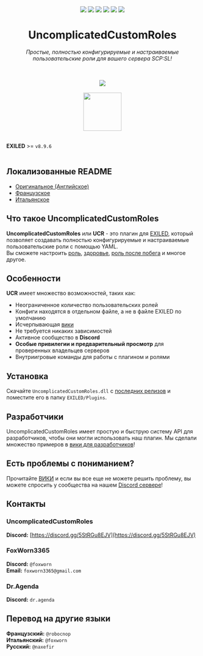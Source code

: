 <div align="center"><a href="https://github.com/UncomplicatedCustomServer/UncomplicatedCustomRoles/releases/latest"><img src="https://img.shields.io/github/v/release/UncomplicatedCustomServer/UncomplicatedCustomRoles"></a> <a href="https://github.com/UncomplicatedCustomServer/UncomplicatedCustomRoles/releases/latest"><img src="https://img.shields.io/github/downloads/UncomplicatedCustomServer/UncomplicatedCustomRoles/total"></a> <a href="https://github.com/UncomplicatedCustomServer/UncomplicatedCustomRoles/pulls"><img src="https://img.shields.io/github/issues-pr/UncomplicatedCustomServer/UncomplicatedCustomRoles"></a> <a href="https://github.com/UncomplicatedCustomServer/UncomplicatedCustomRoles/pulls"><img src="https://img.shields.io/github/issues-pr-closed/UncomplicatedCustomServer/UncomplicatedCustomRoles"></a> <a href="https://github.com/UncomplicatedCustomServer/UncomplicatedCustomRoles/commits/main/"><img src="https://badgen.net/github/commits/UncomplicatedCustomServer/UncomplicatedCustomRoles/main"></a> <img src="https://img.shields.io/badge/Verified_Exiled_Plugin-ss">

  <h1>UncomplicatedCustomRoles</h1>
  <i>Простые, полностью конфигурируемые и настраиваемые пользовательские роли для вашего сервера SCP:SL!</i>

  <br><br>
    <img src="https://ucs.fcosma.it/api/v2/ucr/graph/black">
  <br><br>
    <a href='https://discord.gg/5StRGu8EJV'><img src='https://www.allkpop.com/upload/2021/01/content/262046/1611711962-discord-button.png' height="100"></a>
  <br><br>
</div>

**EXILED** >= `v8.9.6`
<br><br>

## Локализованные README
- [Оригинальное (Английское)](https://github.com/UncomplicatedCustomServer/UncomplicatedCustomRoles)
- [Французское](https://github.com/UncomplicatedCustomServer/UncomplicatedCustomRoles/blob/main/Localization/README-FR.md)
- [Итальянское](https://github.com/UncomplicatedCustomServer/UncomplicatedCustomRoles/blob/main/Localization/README-IT.md)

## Что такое UncomplicatedCustomRoles
**UncomplicatedCustomRoles** или **UCR** - это плагин для [EXILED](https://github.com/Exiled-Team/EXILED), который позволяет создавать полностью конфигурируемые и настраиваемые пользовательские роли с помощью YAML.\
Вы сможете настроить <ins>роль</ins>, <ins>здоровье</ins>, <ins>роль после побега</ins> и многое другое. 

## Особенности
**UCR** имеет множество возможностей, таких как:
- Неограниченное количество пользовательских ролей
- Конфиги находятся в отдельном файле, а не в файле EXILED по умолчанию
- Исчерпывающая [вики](https://github.com/UncomplicatedCustomServer/UncomplicatedCustomRoles/wiki)
- Не требуется никаких зависимостей
- Активное сообщество в **Discord**
- __Особые привилегии и предварительный просмотр__ для проверенных владельцев серверов
- Внутриигровые команды для работы с плагином и ролями

## Установка
Скачайте `UncomplicatedCustomRoles.dll` с [последних релизов](https://github.com/UncomplicatedCustomServer/UncomplicatedCustomRoles/releases/latest) и поместите его в папку `EXILED/Plugins`.

## Разработчики
UncomplicatedCustomRoles имеет простую и быструю систему API для разработчиков, чтобы они могли использовать наш плагин.
Мы сделали множество примеров в [вики для разработчиков](https://github.com/UncomplicatedCustomServer/UncomplicatedCustomRoles/wiki/Developers-World)!

## Есть проблемы с пониманием?
Прочитайте [ВИКИ](https://github.com/UncomplicatedCustomServer/UncomplicatedCustomRoles/wiki) и если вы все еще не можете решить проблему, вы можете спросить у сообщества на нашем [Discord сервере](https://discord.gg/5StRGu8EJV)!

## Контакты
### UncomplicatedCustomRoles
  **Discord:** [https://discord.gg/5StRGu8EJV](https://discord.gg/5StRGu8EJV)

### FoxWorn3365
  **Discord:** `@foxworn`\
  **Email:** `foxworn3365@gmail.com`
### Dr.Agenda
  **Discord:** `dr.agenda`

## Перевод на другие языки
**Французский:** `@robocnop`\
**Итальянский:** `@foxworn` \
**Русский:** `@naxefir`
